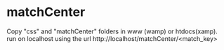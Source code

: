 # matchCenter
Copy "css" and "matchCenter" folders in www (wamp) or htdocs(xamp).
run on localhost using the url
http://localhost/matchCenter/<match_key>
